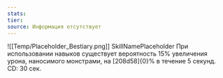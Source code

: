 ```yaml
---
stats: 
tier: 
source: Информация отсутствует
---
```

![[Temp/Placeholder_Bestiary.png]]
SkillNamePlaceholder
При использовании навыков существует вероятность 15% увеличения урона, наносимого монстрами, на [208d58]{0}% в течение 5 секунд. CD: 30 сек.
